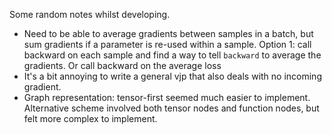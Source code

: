Some random notes whilst developing.

- Need to be able to average gradients between samples in a batch, but sum gradients if a parameter is re-used within a sample. Option 1: call backward on each sample and find a way to tell `backward` to average the gradients. Or call backward on the average loss
- It's a bit annoying to write a general vjp that also deals with no incoming gradient.
- Graph representation: tensor-first seemed much easier to implement. Alternative scheme involved both tensor nodes and function nodes, but felt more complex to implement.